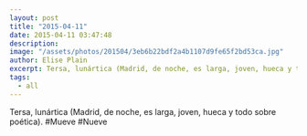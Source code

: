 ```yaml
---
layout: post
title: "2015-04-11"
date: 2015-04-11 03:47:48
description: 
image: "/assets/photos/201504/3eb6b22bdf2a4b1107d9fe65f2bd53ca.jpg"
author: Elise Plain
excerpt: Tersa, lunártica (Madrid, de noche, es larga, joven, hueca y todo sobre poética). #Mueve #Nueve
tags: 
  - all
---
```


Tersa, lunártica (Madrid, de noche, es larga, joven, hueca y todo sobre poética). #Mueve #Nueve
<p></p>
